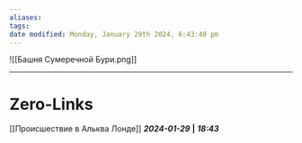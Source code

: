 ```yaml
---
aliases: 
tags: 
date modified: Monday, January 29th 2024, 6:43:40 pm
---
```

![[Башня Сумеречной Бури.png]]

___
# Zero-Links
[[Происшествие в Альква Лонде]]
***2024-01-29*** **|** ***18:43***
